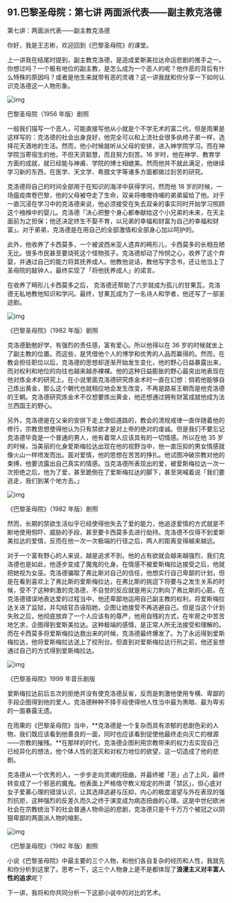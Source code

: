 ## 91.巴黎圣母院：第七讲 两面派代表——副主教克洛德
第七讲：两面派代表——副主教克洛德


你好，我是王志彬，欢迎回到《巴黎圣母院》的课堂。


上一讲我在结尾时提到，副主教克洛德，是造成爱斯美拉达命运悲剧的推手之一。你想过吗？一个极有地位的副主教，是怎么成为一个恶人的呢？他作恶的背后有什么特殊的原因吗？或者是他生来就带有恶的灵魂？这一讲我就和你分享一下如何认识克洛德这一人物形象。


  



![img](https://pic1.zhimg.com/v2-39f19bd4f56bd2025e838c6549f78ec6.webp)

  



巴黎圣母院（1956 年版）剧照


一般我们描写一个恶人，可能直接写他从小就是个不学无术的富二代，但是雨果是这样写的：克洛德的社会出身良好，他完全可以和上流社会很多纨绔子弟一样，选择花天酒地的生活。然而，他小时候就听从父母的安排，进入神学院学习。而在神学院当寄宿生的他，不但天资聪慧，而且努力刻苦。16 岁时，他在神学、教育学方面的成就，就已经能与神甫、学院的博士相媲美。然而他并不就此满足，他继续学习新的东西，在医学、天文学、希腊文字等诸多方面都做过刻苦的研究。


克洛德将自己的时间全部用于在知识的海洋中获得学问，然而他 18 岁的时候，一场瘟疫席卷巴黎，他的父母被夺走了生命，双亲将嗷嗷待哺的弟弟留给了他。对于一直沉浸在学习中的克洛德来说，他必须接受在失去双亲的事实同时开始学习照顾这个襁褓中的婴儿。克洛德「决心把整个身心都奉献给这个小兄弟的未来，在天主面前为之担保；他还决定终生不娶不育，以兄弟的幸福和财富为自己的幸福和财富」。对于弟弟，克洛德是在用自己的全部激情和全部身心加以呵护的。


此外，他收养了卡西莫多，一个被波西米亚人遗弃的畸形儿，卡西莫多的长相丑陋无比。很多市民甚至要烧死这个怪物孩子。克洛德却动了怜悯之心，收养了这个弃婴，并通过自己的能力将其抚养成人。他教他说话，教他写字念书，还让他当上了圣母院的敲钟人，最终实现了「将他抚养成人」的诺言。


在收养了畸形儿卡西莫多之后， 克洛德还帮助了六岁就成为孤儿的甘果瓦，克洛德无私地教他知识和学问。最终，甘果瓦成为了一名诗人和学者，他还写了一部圣迹剧。


  



![img](https://pic2.zhimg.com/v2-fef583078ea39be1a6f01885c1103c69.webp)

  



《巴黎圣母院》（1982 年版）剧照


克洛德勤勉好学，有强烈的责任感，富有爱心。所以他得以在 36 岁的时候就坐上了副主教的位置。而这些，是凭借他个人的博学和优秀的人品而赢得的。然而，在教会担任职位以后，克洛德的思想却逐渐开始发生变化，他的野心日益暴露出来，而对权利和地位的向往也越来越赤裸裸。他的这种日益膨胀的野心最突出地表现在他对炼金术的研究上。在小说里面克洛德研究炼金术时一直在幻想：倘若他能够自己炼出黄金，那么这个朝代也就相应地会发生改变，不再是路易王朝而是他克洛德的王朝。克洛德研究炼金术不仅想要炼出黄金，他还想通过拥有财富成就他成为法兰西国王的野心。


另外，克洛德是在父亲的安排下走上僧侣道路的，教会的清规戒律一直伴随着他的修行，宗教思想使得他认为只有禁欲才是对上帝的绝对的虔诚。但是我们不要忘记克洛德毕竟是一个普通的男人，他有着常人应该具有的一切情感。所以在他 35 岁的时候，当美丽的化身爱斯梅拉达出现在他的视野当中，他一直压抑的男女情感就像火山一样喷发而出。面对爱情，他的思想在苦苦的挣扎。他试图冲破宗教对他的束缚，他要流露出自己真实的情感。当克洛德所表现出的爱，被爱斯梅拉达一次一次拒绝之后，他为了爱，甚至跪倒在了爱斯梅拉达的脚下，甚至哭喊着说「我们要逃走，我们到某个地方去。」


  



![img](https://pic1.zhimg.com/v2-d320d065280a349329a3dd879762c1b4.webp)

  



《巴黎圣母院》（1982 年版）剧照


然而，长期的禁欲生活似乎已经使得他失去了爱的能力，他追逐爱情的方式就是不断地使用恫吓、威胁的手段，甚至要卡西莫多去进行劫持。克洛德不仅得不到爱斯美拉达的爱情，反而在他一次一次极端的行径之后，两人的距离变得越来越远。


对于一个富有野心的人来说，越是追求不到，他的占有欲就会越来越强烈，我们克洛德也是如此，他逐步变成了魔鬼的化身。在情感不被爱斯梅拉达接受之后，他就把她视为女巫。克洛德骗取了弗比斯对自己的信任，他想实行自己卑鄙的计划，但是在看到喜欢上了弗比斯的爱斯梅拉达，在弗比斯的挑逗下将要与之发生关系的时候，受不了这种刺激的克洛德，不自觉的反应就是用尖刀刺向了弗比斯的心脏。在克洛德错误地表达爱的过程当中，他还卑鄙地运用自己副主教的权利，将爱斯梅拉达关进了监狱，并勾结官员诬陷她，企图让她接受不再逃避自己。但是当这个计划失败之后，他彻底放弃了一个人应该有的尊严，他用自残的方式，在牢房之中苦苦地乞求，企图得到爱斯美拉达。这种极端的感情，是正常人所无法接受和理解的。而在卡西莫多将爱斯梅拉达救出来的时候，克洛德最终爆发了。为了永远得到爱斯梅拉达，他将爱斯梅拉达送上了绞刑台。但直到对爱斯梅拉达行刑之前，他还妄想通过自己的方式得到爱斯梅拉达。


  



![img](https://pic4.zhimg.com/v2-68049c30a6bca74bed6a51427ae98b51.webp)

  



《巴黎圣母院》1999 年音乐剧版


爱斯梅拉达前后五次的拒绝并没有使克洛德反省，反而是刺激他使用专横、卑鄙的手段企图得到他的爱人。克洛德种种不择手段使得他人性当中最为黑暗、最为卑劣的一面暴露无遗。


在雨果的《巴黎圣母院》当中，**克洛德是一个复杂而具有浓郁的悲剧色彩的人物，我们既应该看到他善良的一面，同时也应该看到促使他最终走向灭亡的根源——宗教的摧残。**在那样的时代，克洛德企图利用宗教带来的权力去实现自己已经异化的想法，他个体人性的泯灭和对权力地位的欲望，这一切造成了他的悲剧。


克洛德从一个优秀的人，一步步走向灵魂的扭曲，并最终被「恶」占了上风，最终转变成了一个邪恶的魔鬼。他表面上严格恪守教义规定的所谓「禁区」，但心底对女子爱慕心理的错误认识，让其选择逃避与压抑，内心的极度渴望与外在表现的强烈抗拒，这种强烈的反差久而久之终于演变成为病态扭曲的心理。这是中世纪欧洲社会在宗教统治下的社会普通人物命运的悲剧，克洛德只是千千万万个被冠之以阴狠卑鄙的两面派人物的缩影。


  



![img](https://pic1.zhimg.com/v2-05dcbbaaff5441b3f78c6bd79eccacca.webp)

  



《巴黎圣母院》（1982 年版）剧照


小说《巴黎圣母院》中最主要的三个人物，和他们各自复杂的经历和人性，我就先和你分析到这里了。思考一下，这三个人物身上是不是都体现了**浪漫主义对丰富人性的追求**呢？


下一讲，我将和你共同分析一下这部小说中的对比的艺术。

